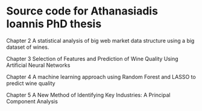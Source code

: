 # Source code for Athanasiadis Ioannis PhD thesis 

Chapter 2
A statistical analysis of big web market data structure using a big dataset of wines. 

Chapter 3
Selection of Features and Prediction of Wine Quality Using Artificial Neural Networks

Chapter 4
A machine learning approach using Random Forest and LASSO to predict wine quality

Chapter 5
A New Method of Identifying Key Industries: A Principal Component Analysis 
